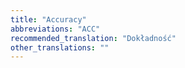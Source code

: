 ```yaml
---
title: "Accuracy"
abbreviations: "ACC"
recommended_translation: "Dokładność"
other_translations: ""
---
```

